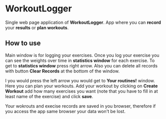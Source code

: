 # WorkoutLogger

Single web page application of __WorkoutLogger__. App where you can __record__ your __results__ or __plan workouts__.

## How to use

Main window is for logging your exercises. Once you log your exercise you can see the weights over time in __statistics window__ for each exercise. To get to __statistics window__ press right arrow. Also you can delete all records with button __Clear Records__ at the bottom of the window.

I you would press the left arrow you would get to __Your routines!__ window. Here you can plan your workouts. Add your workout by clicking on __Create Workout__ add how many exercises you want (note that you have to fill in at least name of the exercise) and click __save__.

Your wokrouts and execise records are saved in you browser, therefore if you access the app same browser your data won't be lost.
